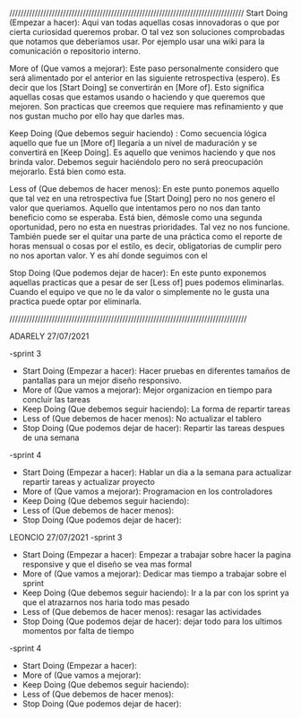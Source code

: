 ///////////////////////////////////////////////////////////////////////////////////
Start Doing (Empezar a hacer): Aquí van todas aquellas cosas innovadoras o que por cierta curiosidad queremos probar. O tal vez son soluciones comprobadas que notamos que deberíamos usar. Por ejemplo usar una wiki para la comunicación o repositorio interno.

More of (Que vamos a mejorar): Este paso personalmente considero que será alimentado por el anterior en las siguiente retrospectiva (espero). Es decir que los [Start Doing] se convertirán en [More of]. Esto significa aquellas cosas que estamos usando o haciendo y que queremos que mejoren. Son practicas que creemos que requiere mas refinamiento y que nos gustan mucho por ello hay que darles mas.

Keep Doing (Que debemos seguir haciendo) : Como secuencia lógica aquello que fue un [More of] llegaría a un nivel de maduración y se convertirá en [Keep Doing]. Es aquello que venimos haciendo y que nos brinda valor. Debemos seguir haciéndolo pero no será preocupación mejorarlo. Está bien como esta.

Less of (Que debemos de hacer menos): En este punto ponemos aquello que tal vez en una retrospectiva fue [Start Doing] pero no nos genero el valor que queriamos. Aquello que intentamos pero no nos dan tanto beneficio como se esperaba. Está bien, démosle como una segunda oportunidad, pero no esta en nuestras prioridades. Tal vez no nos funcione. También puede ser el quitar una parte de una práctica como el reporte de horas mensual o cosas por el estilo, es decir, obligatorias de cumplir pero no nos aportan valor. Y es ahí donde seguimos con el

Stop Doing (Que podemos dejar de hacer): En este punto exponemos aquellas practicas que a pesar de ser [Less of] pues podemos eliminarlas. Cuando el equipo ve que no le da valor o simplemente no le gusta una practica puede optar por eliminarla.

////////////////////////////////////////////////////////////////////////////////////


ADARELY 
27/07/2021 

-sprint 3 
* Start Doing (Empezar a hacer): Hacer pruebas en diferentes tamaños de pantallas para un mejor diseño responsivo.
* More of (Que vamos a mejorar): Mejor organizacion en tiempo para concluir las tareas
* Keep Doing (Que debemos seguir haciendo): La forma de repartir tareas
* Less of (Que debemos de hacer menos): No actualizar el tablero
* Stop Doing (Que podemos dejar de hacer): Repartir las tareas despues de una semana

-sprint 4 
* Start Doing (Empezar a hacer): Hablar un dia a la semana para actualizar repartir tareas y actualizar proyecto
* More of (Que vamos a mejorar): Programacion en los controladores
* Keep Doing (Que debemos seguir haciendo): 
* Less of (Que debemos de hacer menos):
* Stop Doing (Que podemos dejar de hacer):

LEONCIO 
27/07/2021 
-sprint 3 
* Start Doing (Empezar a hacer): Empezar a trabajar sobre hacer la pagina responsive y que el diseño se vea mas formal 
* More of (Que vamos a mejorar): Dedicar mas tiempo a trabajar sobre el sprint 
* Keep Doing (Que debemos seguir haciendo): Ir a la par con los sprint ya que el atrazarnos nos haria todo mas pesado
* Less of (Que debemos de hacer menos): resagar las actividades 
* Stop Doing (Que podemos dejar de hacer): dejar todo para los ultimos momentos por falta de tiempo 

-sprint 4 
* Start Doing (Empezar a hacer):
* More of (Que vamos a mejorar):
* Keep Doing (Que debemos seguir haciendo):
* Less of (Que debemos de hacer menos):
* Stop Doing (Que podemos dejar de hacer):


